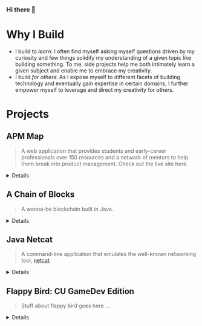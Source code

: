 ### Hi there 👋

# Why I Build

- I build to _learn_: I often find myself asking myself questions driven by my curiosity and few things solidify my understanding of a given topic like building something. To me, side projects help me both intimately learn a given subject and enable me to embrace my creativity.
- I build _for others_: As I expose myself to different facets of building technology and eventually gain expertise in certain domains, I further empower myself to leverage and direct my creativity for others. 

# Projects

## APM Map

> A web application that provides students and early-career professionals over 150 resources and a network of mentors to help them break into product management. Check out the live site here.


<details>
<br> 
  
 I'm helping build APM Map in hopes to simplify and humanize the recruiting process — sharing the tools we all need and creating a supportive community to bring our best selves to that interview.
  
  **Repository**: [jf2978/apm-map](https://github.com/jf2978/apm-map) <br>
  
  <p align="center">
    <a href="https://apmmap.co">
      <img width="800" height="350" src="./apm.svg">
    </a>
  </p>
  
</details>

## A Chain of Blocks

> A wanna-be blockchain built in Java.


<details>
<br> 
  
 With my growing interest in the cryptocurrency space and the bitcoin protocol, I decided to take it upon myself to understand the inner workings of a blockchain. Using tutorials scavenged on the internets, my academic knowledge of cryptography, and the Bitcoin Whitepaper itself, I was able to build a simplified local blockchain that utilizes the proof-of-work (PoW) system.
 
  **Repository**: [jf2978/java-blockchain](https://github.com/jf2978/java-blockchain) <br>
  
  <p align="center">
    <a href="https://github.com/jf2978/java-blockchain">
      <img width="600" height="350" src="./blockchain.png">
    </a>
  </p>
</details>

## Java Netcat

> A command-line application that emulates the well-known networking tool, [netcat](https://en.wikipedia.org/wiki/Netcat).

<details>
<br> 
  
 Having been in awe during a lecture that demonstrated `nc` -- what felt like to me as the original instant messaging tool -- I thought it'd be a cool exercise to try to recreate it with my working knowledge of sockets. I dove into the project with more questions than answers, but took a bunch of [notes](https://github.com/jf2978/Java-Netcat/blob/master/sockets.notes) and learned a ton. 
 
  **Repository**: [jf2978/java-netcat](https://github.com/jf2978/Java-Netcat) <br>
    
   <p align="center">
    <a href="https://github.com/jf2978/Java-Netcat">
      <img width="800" height="350" src="./netcat.svg">
    </a>
  </p>
  
</details>

## Flappy Bird: CU GameDev Edition

> Stuff about flappy bird goes here ...


<details>
<br> 
  
 Once upon a time, I was a hardcore gamer. My budding interest in Computer Science naturally led me down the path of learning Unity 3D, designing simple games, and eventually trying to teach others to do the same.
 
  **Repository**: [jf2978/flappy-bird-clone](https://github.com/jf2978/flappy-bird-clone) <br>
  
  
</details>


